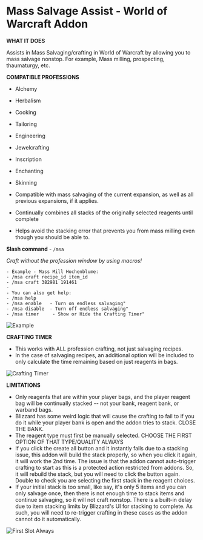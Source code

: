 # Mass Salvage Assist - World of Warcraft Addon

**WHAT IT DOES**

Assists in Mass Salvaging/crafting in World of Warcraft by allowing you to mass salvage nonstop. For example, Mass milling, prospecting, thaumaturgy, etc.

**COMPATIBLE PROFESSIONS**

* Alchemy
* Herbalism
* Cooking
* Tailoring
* Engineering
* Jewelcrafting
* Inscription
* Enchanting
* Skinning

* Compatible with mass salvaging of the current expansion, as well as all previous expansions, if it applies.
* Continually combines all stacks of the originally selected reagents until complete
* Helps avoid the stacking error that prevents you from mass milling even though you should be able to.

**Slash command** - `/msa`

*Craft without the profession window by using macros!*

    - Example - Mass Mill Hochenblume:
    - /msa craft recipe_id item_id
    - /msa craft 382981 191461
    -
    - You can also get help:
    - /msa help
    - /msa enable   - Turn on endless salvaging"
    - /msa disable  - Turn off endless salvaging"
    - /msa timer     - Show or Hide the Crafting Timer"

![Example](https://i.imgur.com/8r91gAQ.gif)

**CRAFTING TIMER**

* This works with ALL profession crafting, not just salvaging recipes.
* In the case of salvaging recipes, an additional option will be included to only calculate the time remaining based on just reagents in bags.

![Crafting Timer](https://i.imgur.com/6vkRNcz.jpeg)


**LIMITATIONS**

* Only reagents that are within your player bags, and the player reagent bag will be continually stacked -- not your bank, reagent bank, or warband bags.
* Blizzard has some weird logic that will cause the crafting to fail to if you do it while your player bank is open and the addon tries to stack. CLOSE THE BANK.
* The reagent type must first be manually selected. CHOOSE THE FIRST OPTION OF THAT TYPE/QUALITY ALWAYS
* If you click the create all button and it instantly fails due to a stacking issue, this addon will build the stack properly, so when you click it again, it will work the 2nd time. The issue is that the addon cannot auto-trigger crafting to start as this is a protected action restricted from addons. So, it will rebuild the stack, but you will need to click the button again. Double to check you are selecting the first stack in the reagent choices.
* If your initial stack is too small, like say, it's only 5 items and you can only salvage once, then there is not enough time to stack items and continue salvaging, so it will not craft nonstop. There is a built-in delay due to item stacking limits by Blizzard's UI for stacking to complete. As such, you will need to re-trigger crafting in these cases as the addon cannot do it automatically.

![First Slot Always](https://i.imgur.com/k9KodKZ.png)
